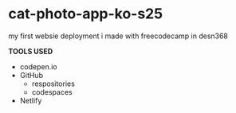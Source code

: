 # cat-photo-app-ko-s25
my first websie deployment i made with freecodecamp in desn368

**TOOLS USED**
* codepen.io
* GitHub
    * respositories
    * codespaces
* Netlify
                                                                                                                                                                          